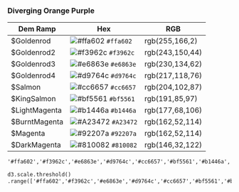 ### Diverging Orange Purple

| Dem Ramp | Hex | RGB |
| --- | --- | --- |
| $Goldenrod | ![\#ffa602](https://placehold.it/15/ffa602/000000?text=+) `#ffa602` | rgb\(255,166,2\) |
| $Goldenrod2 | ![\#f3962c](https://placehold.it/15/f3962c/000000?text=+) `#f3962c` | rgb(243,150,44) |
| $Goldenrod3 | ![\#e6863e](https://placehold.it/15/e6863e/000000?text=+) `#e6863e` | rgb(230,134,62) |
| $Goldenrod4 | ![\#d9764c](https://placehold.it/15/d9764c/000000?text=+) `#d9764c` | rgb(217,118,76) |
| $Salmon | ![\#cc6657](https://placehold.it/15/cc6657/000000?text=+) `#cc6657` | rgb(204,102,87) |
| $KingSalmon | ![\#bf5561](https://placehold.it/15/bf5561/000000?text=+) `#bf5561` | rgb(191,85,97) |
| $LightMagenta | ![\#b1446a](https://placehold.it/15/b1446a/000000?text=+) `#b1446a` | rgb(177,68,106) |
| $BurntMagenta | ![\#A23472](https://placehold.it/15/A23472/000000?text=+) `#A23472` | rgb(162,52,114) |
| $Magenta | ![\#92207a](https://placehold.it/15/92207a/000000?text=+) `#92207a` | rgb(162,52,114) |
| $DarkMagenta | ![\#810082](https://placehold.it/15/810082/000000?text=+) `#810082` | rgb(146,32,122) |


```html
'#ffa602','#f3962c','#e6863e','#d9764c','#cc6657','#bf5561','#b1446a','#a23472','#92207a','#810082'
```

```html
d3.scale.threshold()
.range(['#ffa602','#f3962c','#e6863e','#d9764c','#cc6657','#bf5561','#b1446a','#a23472','#92207a','#810082']);
```